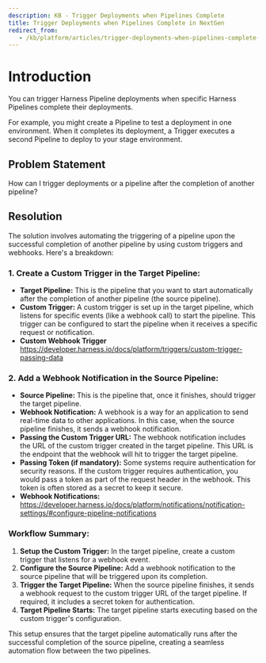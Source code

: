 ```yaml
---
description: KB - Trigger Deployments when Pipelines Complete
title: Trigger Deployments when Pipelines Complete in NextGen
redirect_from:
   - /kb/platform/articles/trigger-deployments-when-pipelines-complete-in-nextGen
---
```


# Introduction

You can trigger Harness Pipeline deployments when specific Harness Pipelines complete their deployments.

For example, you might create a Pipeline to test a deployment in one environment. When it completes its deployment, a Trigger executes a second Pipeline to deploy to your stage environment.

## Problem Statement

How can I trigger deployments or a pipeline after the completion of another pipeline?

## Resolution

The solution involves automating the triggering of a pipeline upon the successful completion of another pipeline by using custom triggers and webhooks. Here's a breakdown:

### 1. **Create a Custom Trigger in the Target Pipeline:**
   - **Target Pipeline:** This is the pipeline that you want to start automatically after the completion of another pipeline (the source pipeline).
   - **Custom Trigger:** A custom trigger is set up in the target pipeline, which listens for specific events (like a webhook call) to start the pipeline. This trigger can be configured to start the pipeline when it receives a specific request or notification.
   - **Custom Webhook Trigger** https://developer.harness.io/docs/platform/triggers/custom-trigger-passing-data

### 2. **Add a Webhook Notification in the Source Pipeline:**
   - **Source Pipeline:** This is the pipeline that, once it finishes, should trigger the target pipeline.
   - **Webhook Notification:** A webhook is a way for an application to send real-time data to other applications. In this case, when the source pipeline finishes, it sends a webhook notification.
   - **Passing the Custom Trigger URL:** The webhook notification includes the URL of the custom trigger created in the target pipeline. This URL is the endpoint that the webhook will hit to trigger the target pipeline.
   - **Passing Token (if mandatory):** Some systems require authentication for security reasons. If the custom trigger requires authentication, you would pass a token as part of the request header in the webhook. This token is often stored as a secret to keep it secure.
   - **Webhook Notifications:** https://developer.harness.io/docs/platform/notifications/notification-settings/#configure-pipeline-notifications

### **Workflow Summary:**
1. **Setup the Custom Trigger:** In the target pipeline, create a custom trigger that listens for a webhook event.
2. **Configure the Source Pipeline:** Add a webhook notification to the source pipeline that will be triggered upon its completion.
3. **Trigger the Target Pipeline:** When the source pipeline finishes, it sends a webhook request to the custom trigger URL of the target pipeline. If required, it includes a secret token for authentication.
4. **Target Pipeline Starts:** The target pipeline starts executing based on the custom trigger's configuration.

This setup ensures that the target pipeline automatically runs after the successful completion of the source pipeline, creating a seamless automation flow between the two pipelines.